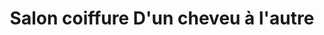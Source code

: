---
title: "Salon coiffure D'un cheveu à l'autre"
url: /montenay/salon-coiffure-dun-cheveu-a-lautre/
shop: Friseur
---